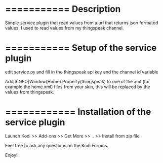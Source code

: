 ===========
Description
===========
Simple service plugin that read values from a  url that returns json formated values. I used to read values from my thingspeak channel.

===========
Setup of the service plugin
===========
edit service.py and fill in the thingspeak api key and the channel id variable

Add $INFO[Window(Home).Property(thingspeak) to one of the xml (for example the home.xml) files from your skin, this will be replaced by the values from thingspeak.


============
Installation of the service plugin
============

Launch Kodi >> Add-ons >> Get More >> .. >> Install from zip file

Feel free to ask any questions on the Kodi Forums.

Enjoy!
